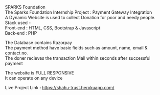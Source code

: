 
SPARKS Foundation  
The Sparks Foundation Internship Project : Payment Gateway Integration<br>
A Dynamic Website is used to collect Donation for poor and needy people.<br>
Stack used -<br>
Front-end : HTML, CSS, Bootstrap & Javascript<br>
Back-end : PHP<br>

The Database contains Razorpay <br>
The payment method have basic fields such as amount, name, email & contact no. <br>
The doner recieves the transaction Mail within seconds after successful payment<br>

The website is FULL RESPONSIVE <br>
It can operate on any device <br>

Live Project Link : https://shahu-trust.herokuapp.com/<br>


